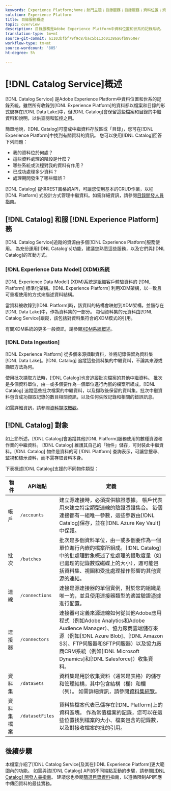 ```yaml
---
keywords: Experience Platform;home；熱門主題；目錄服務；目錄服務；資料位置；資料管理；資料管理；世系；目錄；啟用資料集
solution: Experience Platform
title: 目錄服務概述
topic: overview
description: 目錄服務是Adobe Experience Platform中資料位置和世系的記錄系統。 雖然所有收錄到Experience Platform的資料都會以檔案和目錄的形式儲存在資料湖中，但目錄會保留這些檔案和目錄的中繼資料和說明，以供查閱和監控之用。
translation-type: tm+mt
source-git-commit: a1103bfbf79f9c87bac5b113c01386a6fb8950e7
workflow-type: tm+mt
source-wordcount: '805'
ht-degree: 5%

---
```



# [!DNL Catalog Service]概述

[!DNL Catalog Service] 是Adobe Experience Platform中資料位置和世系的記錄系統。雖然所有收錄到[!DNL Experience Platform]的資料都以檔案和目錄的形式儲存在[!DNL Data Lake]中，但[!DNL Catalog]會保留這些檔案和目錄的中繼資料和說明，以供查閱和監控之用。

簡單地說，[!DNL Catalog]可當成中繼資料存放區或「目錄」，您可在[!DNL Experience Platform]中找到有關資料的資訊。 您可以使用[!DNL Catalog]回答下列問題：

* 我的資料位於何處？
* 這些資料處理的階段是什麼？
* 哪些系統或流程對我的資料有作用？
* 已成功處理多少資料？
* 處理期間發生了哪些錯誤？

[!DNL Catalog] 提供REST風格的API，可讓您使用基本的CRUD作業，以程 [!DNL Platform] 式設計方式管理中繼資料。如需詳細資訊，請參閱[目錄開發人員指南](api/getting-started.md)。

## [!DNL Catalog] 和服 [!DNL Experience Platform] 務

[!DNL Catalog Service]追蹤的資源由多個[!DNL Experience Platform]服務使用。 為充份運用[!DNL Catalog's]功能，建議您熟悉這些服務，以及它們與[!DNL Catalog]的互動方式。

### [!DNL Experience Data Model] (XDM)系統

[!DNL Experience Data Model] (XDM)系統是組織客戶體驗資料的 [!DNL Platform] 標準化架構。[!DNL Experience Platform] 利用XDM架構，以一致且可重複使用的方式來描述資料結構。

當資料被收錄到[!DNL Platform]時，該資料的結構會映射到XDM架構，並儲存在[!DNL Data Lake]中，作為資料集的一部分。 每個資料集的元資料由[!DNL Catalog Service]跟蹤，該包括對資料集符合的XDM模式的引用。

有關XDM系統的更多一般資訊，請參閱[XDM系統概述](../xdm/home.md)。

### [!DNL Data Ingestion]

[!DNL Experience Platform] 從多個來源擷取資料，並將記錄保留為資料集 [!DNL Data Lake]。[!DNL Catalog] 追蹤這些資料集的中繼資料，不論其來源或擷取方法為何。

使用批次擷取方法時，[!DNL Catalog]也會追蹤批次檔案的其他中繼資料。 批次是多個資料單位，由一或多個要作為一個單位進行內嵌的檔案所組成。[!DNL Catalog] 追蹤這些批次檔案的中繼資料，以及擷取後保留的資料集。批次中繼資料包含成功擷取記錄的數目相關資訊，以及任何失敗記錄和相關的錯誤訊息。

如需詳細資訊，請參閱[資料擷取概觀](../ingestion/home.md)。

## [!DNL Catalog] 對象

如上節所述，[!DNL Catalog]會追蹤其他[!DNL Platform]服務使用的數種資源和作業的中繼資料。 [!DNL Catalog] 維護其自己的「物件」儲存，可封裝此中繼資料。[!DNL Catalog] 物件是資料的可 [!DNL Platform] 查詢表示，可讓您搜尋、監視和標示資料，而不需存取資料本身。

下表概述[!DNL Catalog]支援的不同物件類型：

| 物件 | API端點 | 定義 |
|---|---|---|
| 帳戶 | `/accounts` | 建立源連接時，必須提供驗證憑據。 帳戶代表用來建立特定類型連線的驗證憑證集合。 每個連接都有一組唯一參數，這些參數由[!DNL Catalog]保存，並在[!DNL Azure Key Vault]中保護。 |
| 批次 | `/batches` | 批次是多個資料單位，由一或多個要作為一個單位進行內嵌的檔案所組成。[!DNL Catalog]中的批處理對象概述了批處理的提取度量（如已處理的記錄數或磁碟上的大小），還可能包括資料集、視圖和受批處理操作影響的其他資源的連結。 |
| 連線 | `/connections` | 連接是源連接器的單個實例，對於您的組織是唯一的，並且使用連接器類型的適當驗證憑據進行配置。 |
| 連接器 | `/connectors` | 連接器可定義來源連線如何從其他Adobe應用程式（例如Adobe Analytics和Adobe Audience Manager）、協力廠商雲端儲存來源（例如[!DNL Azure Blob]、[!DNL Amazon S3]、FTP伺服器和SFTP伺服器）以及協力廠商CRM系統（例如[!DNL Microsoft Dynamics]和[!DNL Salesforce]）收集資料。 |
| 資料集 | `/dataSets` | 資料集是用於收集資料（通常是表格）的儲存和管理結構，其中包含結構（欄）和欄（列）。 如需詳細資訊，請參閱[資料集綜覽](./datasets/overview.md)。 |
| 資料集檔案 | `/datasetFiles` | 資料集檔案代表已儲存在[!DNL Platform]上的資料區塊。 作為常值檔案的記錄，您可以在這些位置找到檔案的大小、檔案包含的記錄數，以及對接收檔案的批的引用。 |

## 後續步驟

本檔案介紹了[!DNL Catalog Service]及其在[!DNL Experience Platform]更大範圍內的功能。 如需與該[!DNL Catalog] API的不同端點互動的步驟，請參閱[[!DNL Catalog] 開發人員指南](api/getting-started.md)。 建議您也參閱[篩選目錄資料](api/filter-data.md)指南，以遵循限制API回應中傳回資料的最佳實務。